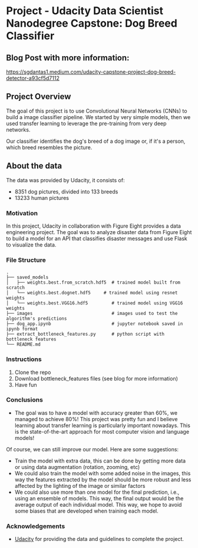 # Project - Udacity Data Scientist Nanodegree Capstone: Dog Breed Classifier

## Blog Post with more information:
https://sgdantas1.medium.com/udacity-capstone-project-dog-breed-detector-a93cf5d7112


## Project Overview
The goal of this project is to use Convolutional Neural Networks (CNNs) to build a image classifier pipeline. We started by very simple models, then we used transfer learning to leverage the pre-training from very deep networks.

Our classifier identifies the dog's breed of a dog image or, if it's a person, which breed resembles the picture. 

## About the data
The data was provided by Udacity, it consists of:
- 8351 dog pictures, divided into 133 breeds
- 13233 human pictures

### Motivation
In this project, Udacity in collaboration with Figure Eight provides a data engineering project. The goal was to analyze disaster data from Figure Eight to build a model for an API that classifies disaster messages and use Flask to visualize the data.

<a name="file_structure"></a>

### File Structure
    .
    ├── saved_models     
    │   ├── weights.best.from_scratch.hdf5  # trained model built from scratch
    │   └── weights.best.dognet.hdf5     # trained model using resnet weights
    │   └── weights.best.VGG16.hdf5         # trained model using VGG16 weights
    ├── images                              # images used to test the algorithm's predictions
    ├── dog_app.ipynb                       # jupyter notebook saved in ipynb format
    ├── extract_bottleneck_features.py      # python script with bottleneck features
    └── README.md


<a name="instructions"></a>

### Instructions
1. Clone the repo
2. Download bottleneck_features files (see blog for more information)
3. Have fun



### Conclusions
- The goal was to have a model with accuracy greater than 60%, we managed to achieve 80%! This project was pretty fun and I believe learning about transfer learning is particularly important nowadays. This is the state-of-the-art approach for most computer vision and language models!

Of course, we can still improve our model. Here are some suggestions:
- Train the model with extra data, this can be done by getting more data or using data augmentation (rotation, zooming, etc)
- We could also train the model with some added noise in the images, this way the features extracted by the model should be more robust and less affected by the lighting of the image or similar factors
- We could also use more than one model for the final prediction, i.e., using an ensemble of models. This way, the final output would be the average output of each individual model. This way, we hope to avoid some biases that are developed when training each model.


<a name="acknowledgements"></a>

### Acknowledgements
- [Udacity](https://www.udacity.com/) for providing the data and guidelines to complete the project.

